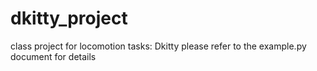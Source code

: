 # dkitty_project
class project for locomotion tasks: Dkitty
please refer to the example.py document for details
